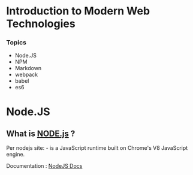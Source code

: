 # Introduction to Modern Web Technologies

### Topics
- Node.JS
- NPM
- Markdown
- webpack
- babel
- es6


# Node.JS

## What is [NODE.js](https://nodejs.org/en/) ?

Per nodejs site: 
    - is a JavaScript runtime built on Chrome's V8 JavaScript engine.

Documentation : [NodeJS Docs](https://nodejs.org/en/docs/)